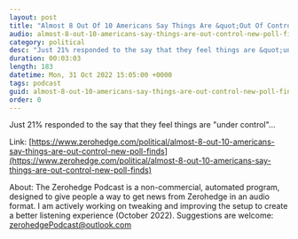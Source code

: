 ```yaml
---
layout: post
title: "Almost 8 Out Of 10 Americans Say Things Are &quot;Out Of Control&quot;; New Poll Finds"
audio: almost-8-out-10-americans-say-things-are-out-control-new-poll-finds-0
category: political
desc: "Just 21% responded to the say that they feel things are &quot;under control&quot;..."
duration: 00:03:03
length: 183
datetime: Mon, 31 Oct 2022 15:05:00 +0000
tags: podcast
guid: almost-8-out-10-americans-say-things-are-out-control-new-poll-finds-0
order: 0
---
```

Just 21% responded to the say that they feel things are &quot;under control&quot;...

Link: [https://www.zerohedge.com/political/almost-8-out-10-americans-say-things-are-out-control-new-poll-finds](https://www.zerohedge.com/political/almost-8-out-10-americans-say-things-are-out-control-new-poll-finds)

About: The Zerohedge Podcast is a non-commercial, automated program, designed to give people a way to get news from Zerohedge in an audio format.  I am actively working on tweaking and improving the setup to create a better listening experience (October 2022).  Suggestions are welcome: [zerohedgePodcast@outlook.com](mailto:zerohedgePodcast@outlook.com)